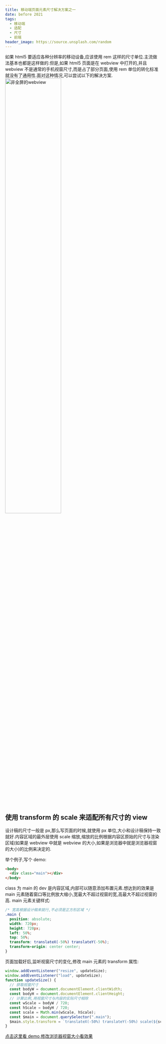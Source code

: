 ```yaml
---
title: 移动端页面元素尺寸解决方案之一
date: before 2021
tags:
  - 移动端
  - 适配
  - 尺寸
  - 前端
header_image: https://source.unsplash.com/random
---
```


如果 html5 要适应各种分辨率的移动设备,应该使用 rem 这样的尺寸单位.主流做法基本也都是这样做的.但是,如果 html5 页面是在 webview 中打开的,并且 webview 不是通常的手机视窗尺寸,而是占了部分页面,使用 rem 单位的转化标准就没有了通用性.面对这种情况,可以尝试以下的解决方案.
<img alt="非全屏的webview" src="https://zhangxuekang.github.io/src/blog/mobile-size-set/mobile-size.png" width="60%">

## 使用 transform 的 scale 来适配所有尺寸的 view

设计稿的尺寸一般是 px,那么写页面的时候,就使用 px 单位,大小和设计稿保持一致就好.内容区域的最外层使用 scale 缩放,缩放的比例根据内容区原始的尺寸与渲染区域(如果是 webview 中就是 webview 的大小,如果是浏览器中就是浏览器视窗的大小)的比例来决定的.

举个例子,写个 demo:

```html
<body>
  <div class="main"></div>
</body>
```

class 为 main 的 dev 是内容区域,内部可以随意添加布置元素.想达到的效果是 main 元素随着窗口等比例放大缩小,宽最大不超过视窗的宽,高最大不超过视窗的高.
main 元素关键样式:

```css
/* 宽高根据设计稿来就行,不必须是正方形区域 */
.main {
  position: absolute;
  width: 720px;
  height: 720px;
  left: 50%;
  top: 50%;
  transform: translateX(-50%) translateY(-50%);
  transform-origin: center center;
}
```

页面加载好后,监听视窗尺寸的变化,修改 main 元素的 transform 属性:

```js
window.addEventListener("resize", updateSize);
window.addEventListener("load", updateSize);
function updateSize() {
  // 获取视窗尺寸
  const bodyW = document.documentElement.clientWidth;
  const bodyH = document.documentElement.clientHeight;
  // 计算比例,用视窗尺寸与内容的实际尺寸相除
  const wScale = bodyW / 720;
  const hScale = bodyH / 720;
  const scale = Math.min(wScale, hScale);
  const $main = document.querySelector(".main");
  $main.style.transform = `translateX(-50%) translateY(-50%) scale(${scale})`;
}
```

[点击这里看 demo,修改浏览器视窗大小看效果](https://zhangxuekang.github.io/src/blog/mobile-size-set/hedgehog.html)
